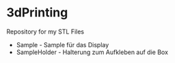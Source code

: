 # 3dPrinting

Repository for my STL Files

  *  Sample - Sample für das Display
  * SampleHolder - Halterung zum Aufkleben auf die Box
  
